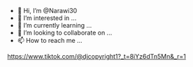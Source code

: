 - 👋 Hi, I’m @Narawi30
- 👀 I’m interested in ...
- 🌱 I’m currently learning ...
- 💞️ I’m looking to collaborate on ...
- 📫 How to reach me ...

<!---
Narawi30/Narawi30 is a ✨ special ✨ repository because its `README.md` (this file) appears on your GitHub profile.
You can click the Preview link to take a look at your changes.
--->

https://www.tiktok.com/@djcopyright1?_t=8iYz6dTn5Mn&_r=1
